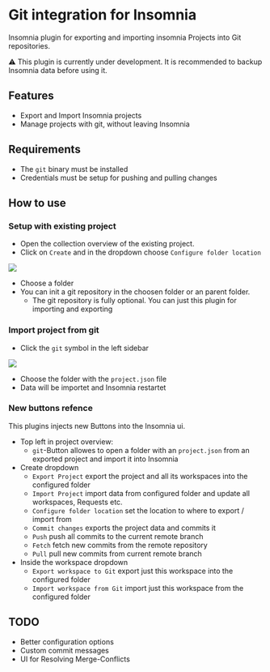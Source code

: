 # Git integration for Insomnia

Insomnia plugin for exporting and importing insomnia Projects into Git
repositories.

⚠️ This plugin is currently under development. It is recommended to backup
Insomnia data before using it.

## Features

- Export and Import Insomnia projects
- Manage projects with git, without leaving Insomnia

## Requirements

- The `git` binary must be installed
- Credentials must be setup for pushing and pulling changes

## How to use

### Setup with existing project

- Open the collection overview of the existing project.
- Click on `Create` and in the dropdown choose `Configure folder location`

![](https://cdn.discordapp.com/attachments/693228572286124085/1090742892953354372/Screenshot_2023-03-29_225814.png)

- Choose a folder
- You can init a git repository in the choosen folder or an parent folder.
  - The git repository is fully optional. You can just this plugin for importing and exporting

### Import project from git

- Click the `git` symbol in the left sidebar

![](https://cdn.discordapp.com/attachments/693228572286124085/1090742892311625821/Screenshot_2023-03-29_225628.png)

- Choose the folder with the `project.json` file
- Data will be importet and Insomnia restartet

### New buttons refence

This plugins injects new Buttons into the Insomnia ui.

- Top left in project overview:
  - `git`-Button allowes to open a folder with an `project.json` from an exported project and import it into Insomnia
- Create dropdown
  - `Export Project` export the project and all its workspaces into the configured folder
  - `Import Project` import data from configured folder and update all workspaces, Requests etc.
  - `Configure folder location` set the location to where to export / import from
  - `Commit changes` exports the project data and commits it
  - `Push` push all commits to the current remote branch
  - `Fetch` fetch new commits from the remote repository
  - `Pull` pull new commits from current remote branch
- Inside the workspace dropdown
  - `Export workspace to Git` export just this workspace into the configured folder
  - `Import workspace from Git` import just this workspace from the configured folder

## TODO

- Better configuration options
- Custom commit messages
- UI for Resolving Merge-Conflicts
